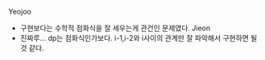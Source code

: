Yeojoo
- 구현보다는 수학적 점화식을 잘 세우는게 관건인 문제였다.
Jieon
- 진짜루... dp는 점화식인가보다. i-1,i-2와 i사이의 관계만 잘 파악해서 구현하면 될 것 같다.